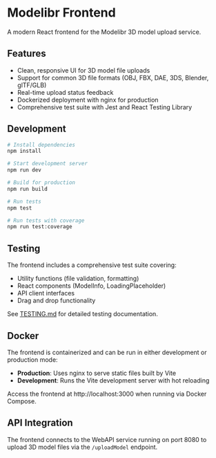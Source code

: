 # Modelibr Frontend

A modern React frontend for the Modelibr 3D model upload service.

## Features

- Clean, responsive UI for 3D model file uploads
- Support for common 3D file formats (OBJ, FBX, DAE, 3DS, Blender, glTF/GLB)
- Real-time upload status feedback
- Dockerized deployment with nginx for production
- Comprehensive test suite with Jest and React Testing Library

## Development

```bash
# Install dependencies
npm install

# Start development server
npm run dev

# Build for production
npm run build

# Run tests
npm test

# Run tests with coverage
npm run test:coverage
```

## Testing

The frontend includes a comprehensive test suite covering:

- Utility functions (file validation, formatting)
- React components (ModelInfo, LoadingPlaceholder)
- API client interfaces
- Drag and drop functionality

See [TESTING.md](./TESTING.md) for detailed testing documentation.

## Docker

The frontend is containerized and can be run in either development or production mode:

- **Production**: Uses nginx to serve static files built by Vite
- **Development**: Runs the Vite development server with hot reloading

Access the frontend at http://localhost:3000 when running via Docker Compose.

## API Integration

The frontend connects to the WebAPI service running on port 8080 to upload 3D model files via the `/uploadModel` endpoint.
